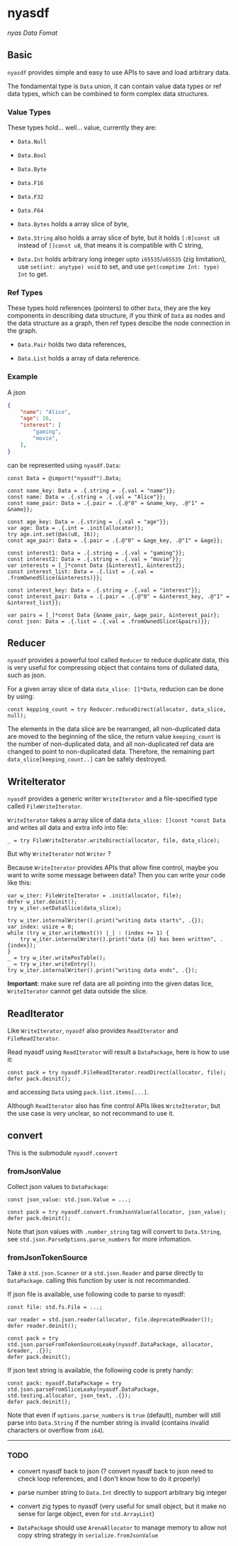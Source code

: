 # nyasdf

*nyas Data Fomat*

## Basic

`nyasdf` provides simple and easy to use APIs to save and load arbitrary data.

The fondamental type is `Data` union, it can contain value data types or ref data types, which can be combined to form complex data structures.

### Value Types

These types hold... well... value, currently they are:

- `Data.Null`

- `Data.Bool`

- `Data.Byte`

- `Data.F16`

- `Data.F32`

- `Data.F64`

- `Data.Bytes` holds a array slice of byte,

- `Data.String` also holds a array slice of byte, but it holds `[:0]const u8` instead of `[]const u8`, that means it is compatible with C string,

- `Data.Int` holds arbitrary long integer upto `i65535`/`u65535` (zig limitation), use `set(int: anytype) void` to set, and use `get(comptime Int: type) Int` to get.

### Ref Types

These types hold references (pointers) to other `Data`, they are the key components in describing data structure, if you think of `Data` as nodes and the data structure as a graph, then ref types descibe the node connection in the graph.

- `Data.Pair` holds two data references,

- `Data.List` holds a array of data reference.

### Example

A json

```json
{
    "name": "Alice",
    "age": 16,
    "interest": [
        "gaming",
        "movie",
    ],
}
```

can be represented using `nyasdf.Data`:

```zig
const Data = @import("nyasdf").Data;

const name_key: Data = .{.string = .{.val = "name"}};
const name: Data = .{.string = .{.val = "Alice"}};
const name_pair: Data = .{.pair = .{.@"0" = &name_key, .@"1" = &name}};

const age_key: Data = .{.string = .{.val = "age"}};
var age: Data = .{.int = .init(allocator)};
try age.int.set(@as(u8, 16));
const age_pair: Data = .{.pair = .{.@"0" = &age_key, .@"1" = &age}};

const interest1: Data = .{.string = .{.val = "gaming"}};
const interest2: Data = .{.string = .{.val = "movie"}};
var interests = [_]*const Data {&interest1, &interest2};
const interest_list: Data = .{.list = .{.val = .fromOwnedSlice(&interests)}};

const interest_key: Data = .{.string = .{.val = "interest"}};
const interest_pair: Data = .{.pair = .{.@"0" = &interest_key, .@"1" = &interest_list}};

var pairs = [_]*const Data {&name_pair, &age_pair, &interest_pair};
const json: Data = .{.list = .{.val = .fromOwnedSlice(&pairs)}};
```

## Reducer

`nyasdf` provides a powerful tool called `Reducer` to reduce duplicate data, this is very useful for compressing object that contains tons of duliated data, such as json.

For a given array slice of data `data_slice: []*Data`, reducion can be done by using:

```zig
const kepping_count = try Reducer.reduceDirect(allocator, data_slice, null);
```

The elements in the data slice are be rearranged, all non-duplicated data are moved to the beginning of the slice, the return value `keeping_count` is the number of non-duplicated data, and all non-duplicated ref data are changed to point to non-duplicated data. Therefore, the remaining part `data_slice[keeping_count..]` can be safely destroyed.

## WriteIterator

`nyasdf` provides a generic writer `WriteIterator` and a file-specified type called `FileWriteIterator`.

`WriteIterator` takes a array slice of data `data_slice: []const *const Data` and writes all data and extra info into file:

```zig
_ = try FileWriteIterator.writeDirect(allocator, file, data_slice);
```

But why `WriteIterator` not `Writer` ?

Because `WriteIterator` provides APIs that allow fine control, maybe you want to write some message between data? Then you can write your code like this:

```zig
var w_iter: FileWriteIterator = .init(allocator, file);
defer w_iter.deinit();
try w_iter.setDataSlice(data_slice);

try w_iter.internalWriter().print("writing data starts", .{});
var index: usize = 0;
while (try w_iter.writeNext()) |_| : (index += 1) {
    try w_iter.internalWriter().print("data {d} has been written", .{index});
}
_ = try w_iter.writePosTable();
_ = try w_iter.writeEntry();
try w_iter.internalWriter().print("writing data ends", .{});
```

**Important**: make sure ref data are all pointing into the given datas lice, `WriteIterator` cannot get data outside the slice.

## ReadIterator

Like `WriteIterator`, `nyasdf` also provides `ReadIterator` and `FileReadIterator`.

Read nyasdf using `ReadIterator` will result a `DataPackage`, here is how to use it:

```zig
const pack = try nyasdf.FileReadIterator.readDirect(allocator, file);
defer pack.deinit();
```

and accessing `Data` using `pack.list.items[...]`.

Although `ReadIterator` also has fine control APIs likes `WriteIterator`, but the use case is very unclear, so not recommand to use it.

## convert

This is the submodule `nyasdf.convert`

### fromJsonValue

Collect json values to `DataPackage`:

```zig
const json_value: std.json.Value = ...;

const pack = try nyasdf.convert.fromJsonValue(allocator, json_value);
defer pack.deinit();
```

Note that json values with `.number_string` tag will convert to `Data.String`, see `std.json.ParseOptions.parse_numbers` for more infomation.

### fromJsonTokenSource

Take a `std.json.Scanner` or a `std.json.Reader` and parse directly to `DataPackage`. calling this function by user is not recommanded.

If json file is available, use following code to parse to nyasdf:

```zig
const file: std.fs.File = ...;

var reader = std.json.reader(allocator, file.deprecatedReader());
defer reader.deinit();

const pack = try std.json.parseFromTokenSourceLeaky(nyasdf.DataPackage, allocator, &reader, .{});
defer pack.deinit();
```

If json text string is available, the following code is prety handy:

```zig
const pack: nyasdf.DataPackage = try std.json.parseFromSliceLeaky(nyasdf.DataPackage, std.testing.allocator, json_text, .{});
defer pack.deinit();
```

Note that even if `options.parse_numbers` is `true` (default), number will still parse into `Data.String` if the number string is invalid (contains invalid characters or overflow from `i64`).

----

### TODO

- convert nyasdf back to json (? convert nyasdf back to json need to check loop references, and I don't know how to do it properly)

- parse number string to `Data.Int` directly to support arbitrary big integer

- convert zig types to nyasdf (very useful for small object, but it make no sense for large object, even for `std.ArrayList`)

- `DataPackage` should use `ArenaAllocator` to manage memory to allow not copy string strategy in `serialize.fromJsonValue`
